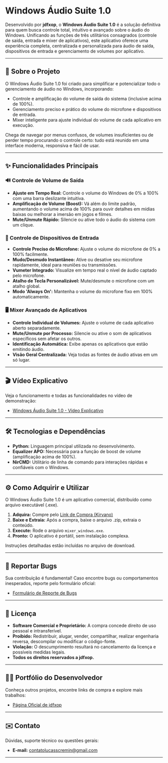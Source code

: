 # Windows Áudio Suite 1.0

Desenvolvido por **jdfxop**, o **Windows Áudio Suite 1.0** é a solução definitiva para quem busca controle total, intuitivo e avançado sobre o áudio do Windows. Unificando as funções de três utilitários consagrados (controle de saída, entrada e mixer de aplicativos), este aplicativo oferece uma experiência completa, centralizada e personalizada para áudio de saída, dispositivos de entrada e gerenciamento de volumes por aplicativo.

---

## 🚀 Sobre o Projeto

O Windows Áudio Suite 1.0 foi criado para simplificar e potencializar todo o gerenciamento de áudio no Windows, incorporando:

- Controle e amplificação do volume de saída do sistema (inclusive acima de 100%).
- Gerenciamento preciso e prático do volume do microfone e dispositivos de entrada.
- Mixer inteligente para ajuste individual do volume de cada aplicativo em execução.

Chega de navegar por menus confusos, de volumes insuficientes ou de perder tempo procurando o controle certo: tudo está reunido em uma interface moderna, responsiva e fácil de usar.

---

## ✨ Funcionalidades Principais

### 🔊 Controle de Volume de Saída

- **Ajuste em Tempo Real:** Controle o volume do Windows de 0% a 100% com uma barra deslizante intuitiva.
- **Amplificação de Volume (Boost):** Vá além do limite padrão, aumentando o volume acima de 100% para ouvir detalhes em mídias baixas ou melhorar a imersão em jogos e filmes.
- **Mute/Unmute Rápido:** Silencie ou ative todo o áudio do sistema com um clique.

### 🎤 Controle de Dispositivos de Entrada

- **Controle Preciso do Microfone:** Ajuste o volume do microfone de 0% a 100% facilmente.
- **Mudo/Desmudo Instantâneo:** Ative ou desative seu microfone rapidamente, ideal para reuniões ou transmissões.
- **Vumeter Integrado:** Visualize em tempo real o nível de áudio captado pelo microfone.
- **Atalho de Tecla Personalizável:** Mute/desmute o microfone com um atalho global.
- **Modo 'Always On':** Mantenha o volume do microfone fixo em 100% automaticamente.

### 🖥️ Mixer Avançado de Aplicativos

- **Controle Individual de Volumes:** Ajuste o volume de cada aplicativo aberto separadamente.
- **Mute/Unmute por Processo:** Silencie ou ative o som de aplicativos específicos sem afetar os outros.
- **Identificação Automática:** Exibe apenas os aplicativos que estão emitindo áudio.
- **Visão Geral Centralizada:** Veja todas as fontes de áudio ativas em um só lugar.

---

## 🎬 Vídeo Explicativo

Veja o funcionamento e todas as funcionalidades no vídeo de demonstração:

- [Windows Áudio Suite 1.0 - Vídeo Explicativo](https://youtube.com/)

---

## 🛠️ Tecnologias e Dependências

- **Python:** Linguagem principal utilizada no desenvolvimento.
- **Equalizer APO:** Necessária para a função de boost de volume (amplificação acima de 100%).
- **NirCMD:** Utilitário de linha de comando para interações rápidas e confiáveis com o Windows.

---

## ⚙️ Como Adquirir e Utilizar

O Windows Áudio Suite 1.0 é um aplicativo comercial, distribuído como arquivo executável (.exe).

1. **Adquira:** Compre pelo [Link de Compra (Kirvano)](https://pay.kirvano.com/df7747c2-de13-4777-9170-0add5d0af5ff)
2. **Baixe e Extraia:** Após a compra, baixe o arquivo .zip, extraia o conteúdo.
3. **Execute:** Rode o arquivo `mixer_windows.exe`.
4. **Pronto:** O aplicativo é portátil, sem instalação complexa.

Instruções detalhadas estão incluídas no arquivo de download.

---

## 🐞 Reportar Bugs

Sua contribuição é fundamental! Caso encontre bugs ou comportamentos inesperados, reporte pelo formulário oficial:

- [Formulário de Reporte de Bugs](https://forms.gle/xdeKBLiyWsxvcKTu8)

---

## 📜 Licença

- **Software Comercial e Proprietário:** A compra concede direito de uso pessoal e intransferível.
- **Proibido:** Redistribuir, alugar, vender, compartilhar, realizar engenharia reversa, descompilar ou modificar o código-fonte.
- **Violação:** O descumprimento resultará no cancelamento da licença e possíveis medidas legais.
- **Todos os direitos reservados a jdfxop.**

---

## 👨‍💻 Portfólio do Desenvolvedor

Conheça outros projetos, encontre links de compra e explore mais trabalhos:

- [Página Oficial de jdfxop](https://regaliainterno.github.io/jdfxop/)

---

## ✉️ Contato

Dúvidas, suporte técnico ou questões gerais:

- **E-mail:** contatolucasscremin@gmail.com

---
